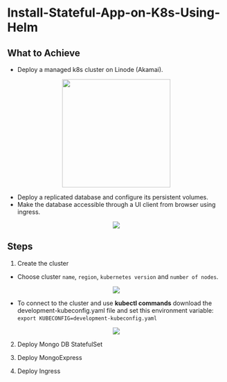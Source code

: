 # Install-Stateful-App-on-K8s-Using-Helm

## What to Achieve 
- Deploy a managed k8s cluster on Linode (Akamai).

<p align="center">
  <img src="https://github.com/AbdelrhmanAmen/Install-Stateful-App-on-K8s-Using-Helm/assets/73068684/228305d2-34e9-4d48-9f12-c3e4348ee526"height="250"/>
</p>

- Deploy a replicated database and configure its persistent volumes.
- Make the database accessible through a UI client from browser using ingress.

<p align="center">
  <img src="https://github.com/AbdelrhmanAmen/Install-Stateful-App-on-K8s-Using-Helm/assets/73068684/809017c0-69cd-4ac3-a634-1a4f9c623f97"/>
</p>

## Steps
1) Create the cluster

- Choose cluster `name`, `region`, `kubernetes version` and `number of nodes`.
<div align=center>
<img src="https://github.com/AbdelrhmanAmen/Install-Stateful-App-on-K8s-Using-Helm/assets/73068684/afe4b394-e407-4992-aaaa-69d0958f5e76"/>
 </div>

- To connect to the cluster and use **kubectl commands** download the development-kubeconfig.yaml file and set this environment variable: `export KUBECONFIG=development-kubeconfig.yaml`
<div align=center>
<img src="https://github.com/AbdelrhmanAmen/Install-Stateful-App-on-K8s-Using-Helm/assets/73068684/cd43ac04-9dee-4a04-a5a1-2f628587aef5"/>
 </div>



2) Deploy Mongo DB StatefulSet

3) Deploy MongoExpress

4) Deploy Ingress
